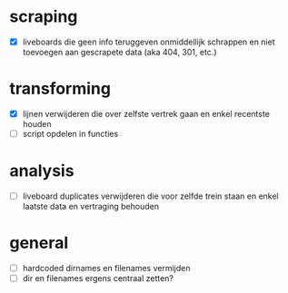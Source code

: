 # scraping
- [x] liveboards die geen info teruggeven onmiddellijk schrappen en niet toevoegen aan gescrapete data (aka 404, 301, etc.)
# transforming
- [x] lijnen verwijderen die over zelfste vertrek gaan en enkel recentste houden
- [ ] script opdelen in functies
# analysis
- [ ] liveboard duplicates verwijderen die voor zelfde trein staan en enkel laatste data en vertraging behouden

# general
- [ ] hardcoded dirnames en filenames vermijden
- [ ] dir en filenames ergens centraal zetten?